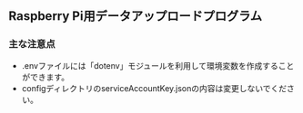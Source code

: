 ## Raspberry Pi用データアップロードプログラム
### 主な注意点
- .envファイルには「dotenv」モジュールを利用して環境変数を作成することができます。
- configディレクトリのserviceAccountKey.jsonの内容は変更しないでください。